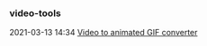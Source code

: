 ###  video-tools

2021-03-13 14:34 [Video to animated GIF converter](https://ezgif.com/video-to-gif)



